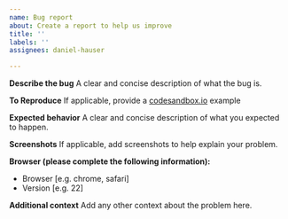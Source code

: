```yaml
---
name: Bug report
about: Create a report to help us improve
title: ''
labels: ''
assignees: daniel-hauser

---
```


**Describe the bug**
A clear and concise description of what the bug is.

**To Reproduce**
If applicable, provide a [codesandbox.io](codesandbox.io) example

**Expected behavior**
A clear and concise description of what you expected to happen.

**Screenshots**
If applicable, add screenshots to help explain your problem.

**Browser (please complete the following information):**
 - Browser [e.g. chrome, safari]
 - Version [e.g. 22]

**Additional context**
Add any other context about the problem here.
